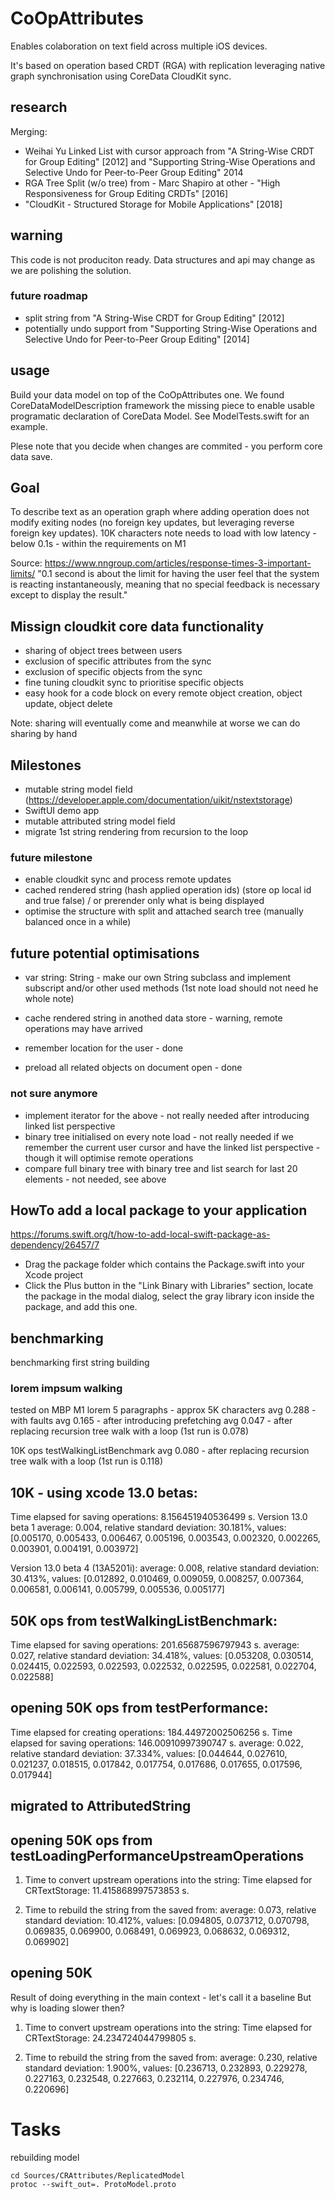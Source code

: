 # CoOpAttributes

Enables colaboration on text field across multiple iOS devices.

It's based on operation based CRDT (RGA) with replication leveraging native graph synchronisation using CoreData CloudKit sync.

## research
Merging:
- Weihai Yu Linked List with cursor approach from "A String-Wise CRDT for Group Editing" [2012] and "Supporting String-Wise Operations and Selective Undo for Peer-to-Peer Group Editing" 2014
- RGA Tree Split (w/o tree) from - Marc Shapiro at other - "High Responsiveness for Group Editing CRDTs" [2016]
- "CloudKit - Structured Storage for Mobile Applications" [2018]


## warning
This code is not produciton ready. Data structures and api may change as we are polishing the solution.


### future roadmap
- split string from "A String-Wise CRDT for Group Editing" [2012]
- potentially undo support from "Supporting String-Wise Operations and Selective Undo for Peer-to-Peer Group Editing" [2014]


## usage
Build your data model on top of the CoOpAttributes one. We found CoreDataModelDescription framework the missing piece to enable usable programatic declaration of CoreData Model.
See ModelTests.swift for an example.

Plese note that you decide when changes are commited - you perform core data save.


## Goal
To describe text as an operation graph where adding operation does not modify exiting nodes (no foreign key updates, but leveraging reverse foreign key updates).
10K characters note needs to load with low latency - below 0.1s - within the requirements on M1

Source: https://www.nngroup.com/articles/response-times-3-important-limits/
"0.1 second is about the limit for having the user feel that the system is reacting instantaneously, meaning that no special feedback is necessary except to display the result."


## Missign cloudkit core data functionality
- sharing of object trees between users
- exclusion of specific attributes from the sync
- exclusion of specific objects from the sync
- fine tuning cloudkit sync to prioritise specific objects
- easy hook for a code block on every remote object creation, object update, object delete

Note: sharing will eventually come and meanwhile at worse we can do sharing by hand


## Milestones
- mutable string model field (https://developer.apple.com/documentation/uikit/nstextstorage)
- SwiftUI demo app
- mutable attributed string model field
- migrate 1st string rendering from recursion to the loop

### future milestone
- enable cloudkit sync and process remote updates
- cached rendered string (hash applied operation ids) (store op local id and true false) / or prerender only what is being displayed
- optimise the structure with split and attached search tree (manually balanced once in a while)


## future potential optimisations
- var string: String - make our own String subclass and implement subscript and/or other used methods (1st note load should not need he whole note)
- cache rendered string in anothed data store - warning, remote operations may have arrived

- remember location for the user - done
- preload all related objects on document open - done

### not sure anymore
- implement iterator for the above - not really needed after introducing linked list perspective
- binary tree initialised on every note load - not really needed if we remember the current user cursor and have the linked list perspective - though it will optimise remote operations
- compare full binary tree with binary tree and list search for last 20 elements - not needed, see above


## HowTo add a local package to your application
https://forums.swift.org/t/how-to-add-local-swift-package-as-dependency/26457/7

- Drag the package folder which contains the Package.swift into your Xcode project
- Click the Plus button in the "Link Binary with Libraries" section, locate the package in the modal dialog, select the gray library icon inside the package, and add this one.


## benchmarking
benchmarking first string building

### lorem impsum walking
tested on MBP M1
lorem 5 paragraphs - approx 5K characters
avg 0.288 - with faults
avg 0.165 - after introducing prefetching
avg 0.047 - after replacing recursion tree walk with a loop (1st run is 0.078)


10K ops testWalkingListBenchmark
avg 0.080 - after replacing recursion tree walk with a loop (1st run is 0.118)



## 10K -  using xcode 13.0 betas:
Time elapsed for saving operations: 8.156451940536499 s.
Version 13.0 beta 1
average: 0.004, relative standard deviation: 30.181%, values: [0.005170, 0.005433, 0.006467, 0.005196, 0.003543, 0.002320, 0.002265, 0.003901, 0.004191, 0.003972]

Version 13.0 beta 4 (13A5201i):
average: 0.008, relative standard deviation: 30.413%, values: [0.012892, 0.010469, 0.009059, 0.008257, 0.007364, 0.006581, 0.006141, 0.005799, 0.005536, 0.005177]

## 50K ops from testWalkingListBenchmark:
Time elapsed for saving operations: 201.65687596797943 s.
average: 0.027, relative standard deviation: 34.418%, values: [0.053208, 0.030514, 0.024415, 0.022593, 0.022593, 0.022532, 0.022595, 0.022581, 0.022704, 0.022588]

## opening 50K ops from testPerformance:
Time elapsed for creating operations: 184.44972002506256 s.
Time elapsed for saving operations: 146.00910997390747 s.
average: 0.022, relative standard deviation: 37.334%, values: [0.044644, 0.027610, 0.021237, 0.018515, 0.017842, 0.017754, 0.017686, 0.017655, 0.017596, 0.017944]


## migrated to AttributedString

## opening 50K ops from testLoadingPerformanceUpstreamOperations
1. Time to convert upstream operations into the string:
Time elapsed for CRTextStorage: 11.415868997573853 s.

2. Time to rebuild the string from the saved from:
average: 0.073, relative standard deviation: 10.412%, values: [0.094805, 0.073712, 0.070798, 0.069835, 0.069900, 0.068491, 0.069923, 0.068632, 0.069312, 0.069902]


## opening 50K
Result of doing everything in the main context - let's call it a baseline
But why is loading slower then?

1. Time to convert upstream operations into the string:
Time elapsed for CRTextStorage: 24.234724044799805 s.

2. Time to rebuild the string from the saved from:
average: 0.230, relative standard deviation: 1.900%, values: [0.236713, 0.232893, 0.229278, 0.227163, 0.232548, 0.227663, 0.232114, 0.227976, 0.234746, 0.220696]


# Tasks
rebuilding model
```
cd Sources/CRAttributes/ReplicatedModel
protoc --swift_out=. ProtoModel.proto
```
